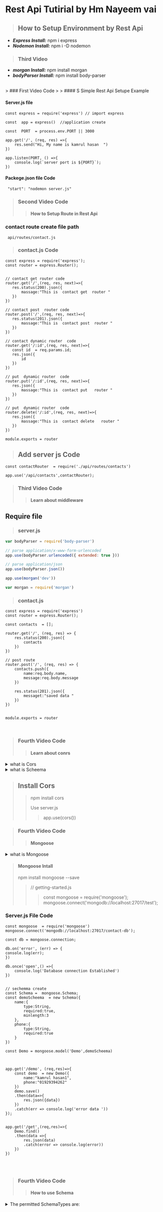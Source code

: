 # Rest Api Tutirial by Hm Nayeem vai 
> ##  How to Setup  Environment by Rest Api
- ***Express Install:*** npm i express
- ***Nodemon Install:***  npm i -D nodemon 

> ### Third Video 
- ***morgan Install:***  npm install morgan 
- ***bodyParser Install:***   npm install body-parser 
<br>
> ###  First Video Code 
> > ####  S Simple Rest  Api Setupe Example 


#### Server.js file 
```javasript
const express = require('express') // import express

const  app = express()  //application create 

const  PORT  = process.env.PORT || 3000

app.get('/', (req, res) =>{
    res.send("Hi, My name is kamrul hasan  ")
})

app.listen(PORT, () =>{
    console.log(`server port is ${PORT}`);
})
```
####  Packege.json file Code 
```
 "start": "nodemon server.js"
```
> ###  Second  Video Code 
> > ####   How to Setup Route in Rest Api

### contact route create file path
 ``` api/routes/contact.js```

 > ### contact.js  Code 
 ```
 const express = require('express');
const router = express.Router();


// contact get router code 
router.get('/',(req, res, next)=>{
    res.status(200).json({
        massage:"This is  contact get  router "
    })
})

// contact post  router code 
router.post('/',(req, res, next)=>{
    res.status(201).json({
        massage:"This is  contact post  router "
    })
})

// contact dynamic router  code 
router.get('/:id',(req, res, next)=>{
    const id  = req.params.id;
    res.json({
        id
    })
})

// put  dynamic router  code 
router.put('/:id',(req, res, next)=>{
    res.json({
        massage:"This is  contact put   router "
    })
})

// put  dynamic router  code 
router.delete('/:id',(req, res, next)=>{
    res.json({
        massage:"This is  contact delete   router "
    })
})

module.exports = router
 ```
 > ##   Add server js   Code 
 ```
 const contactRouter  = require('./api/routes/contacts')
 
app.use('/api/contacts',contactRouter);
 ```

> ###  Third   Video Code 
> > ####   Learn about middleware


## Require file 

> ###  server.js 

```javascript
var bodyParser = require('body-parser')

// parse application/x-www-form-urlencoded
app.use(bodyParser.urlencoded({ extended: true }))

// parse application/json
app.use(bodyParser.json())

app.use(morgan('dev'))

var morgan = require('morgan')

```

> ### contact.js 

```
const express = require('express')
const router = express.Router();

const contacts  = [];

router.get('/', (req, res) => {
    res.status(200).json({
        contacts
    })
})

// post route 
router.post('/', (req, res) => {
    contacts.push({
        name:req.body.name,
        message:req.body.message
    })
   
    res.status(201).json({
        messaget:"saved data "
    })
})


module.exports = router
```

<br>

> ###  Fourth    Video Code 
> > ####   Learn about  conrs 

<details>
<summary> what  is Cors </summary>
 Cross-Origin Resource Sharing (CORS) হল একটি HTTP-header ভিত্তিক প্রক্রিয়া যা সার্ভারকে তার নিজের ছাড়া অন্য কোন উৎপত্তি (ডোমেইন, স্কিম বা পোর্ট) নির্দেশ করতে দেয় যেখান থেকে ব্রাউজারকে সম্পদ লোড করার অনুমতি দেওয়া উচিত। CORS এমন একটি পদ্ধতির উপরও নির্ভর করে যার মাধ্যমে ব্রাউজার  Cross-Origin Resource হোস্ট করা সার্ভারের কাছে "preflight" অনুরোধ করে, যাতে সার্ভার প্রকৃত অনুরোধের অনুমতি দেয় কিনা তা পরীক্ষা করে। সেই preflight ব্রাউজারটি হেডার পাঠায় যা HTTP পদ্ধতি নির্দেশ করে এবং শিরোনামগুলি যা প্রকৃত অনুরোধে ব্যবহৃত হবে।
</details>

<details>
<summary> what  is Scheema </summary>
In mongoose একটি schema একটি নির্দিষ্ট নথির কাঠামোর প্রতিনিধিত্ব করে, সম্পূর্ণ বা নথির একটি অংশ। এটি প্রত্যাশিত বৈশিষ্ট্য এবং মান পাশাপাশি সীমাবদ্ধতা এবং সূচক প্রকাশ করার একটি উপায়। একটি মডেল ডাটাবেসের সাথে ইন্টারঅ্যাক্ট করার জন্য একটি প্রোগ্রামিং ইন্টারফেস সংজ্ঞায়িত করে (read, insert, update, etি)
</details>


> ## Install Cors 
>
>> npm install cors
>> 
>> Use server.js
>>> app.use(cors())


> ###  Fourth    Video Code 
> > ####  Mongoose 
<details>
<summary> what  is Mongoose </summary>
 Mongoose হল MongoDB এবং Node এর জন্য একটি অবজেক্ট ডেটা মডেলিং (ODM) লাইব্রেরি। js এটি ডেটার মধ্যে সম্পর্ক পরিচালনা করে, স্কিমা যাচাইকরণ প্রদান করে এবং কোডে বস্তু এবং মঙ্গোডিবিতে সেই বস্তুর প্রতিনিধিত্বের মধ্যে অনুবাদ করতে ব্যবহৃত হয়
</details>

> ####  Mongoose Intall 
>   npm install mongoose --save
>  >// getting-started.js
> > > const mongoose = require('mongoose'); <br>
> > > mongoose.connect('mongodb://localhost:27017/test');

### Server.js File Code 
```
const mongoose  = require('mongoose')
mongoose.connect('mongodb://localhost:27017/contact-db');

const db = mongoose.connection;

db.on('error', (err) => {
console.log(err);
})

db.once('open',() =>{
    console.log('Database connection Established')
})


// sechemma create 
const Schema =  mongoose.Schema;
const demoScheema  = new Schema({
    name:{
        type:String,
        required:true,
        minlength:3
    },
    phone:{
        type:String,
        required:true
    }
})

const Demo = mongoose.model('Demo',demoScheema)



app.get('/demo', (req,res)=>{
    const demo  = new Demo({
        name:"kamrul hasan1",
        phone:"01929394262"
    })
    demo.save()
    .then(data=>{
        res.json({data})
    })
    .catch(err => console.log('error data '))
});


app.get('/get',(req,res)=>{
    Demo.find()
    .then(data =>{
        res.json(data)
        .catch(error => console.log(error))
    })
})


```

<br>

> ###  Fourth    Video Code 
> > ####  How to use Schema 

<details>
<summary> The permitted SchemaTypes are:</summary>
1. String <br>
2. Number <br>
3. Date <br>
4. Buffer <br>
5. Boolean <br
6. Mixed <br
7. ObjectId <br
8. Array <br
9. Decimal <br
10. Map <br
</details>
































